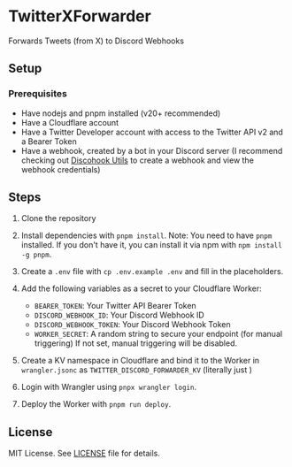 # TwitterXForwarder

Forwards Tweets (from X) to Discord Webhooks

## Setup

### Prerequisites

- Have nodejs and pnpm installed (v20+ recommended)
- Have a Cloudflare account
- Have a Twitter Developer account with access to the Twitter API v2 and a Bearer Token
- Have a webhook, created by a bot in your Discord server (I recommend checking out [Discohook Utils](https://canary.discord.com/oauth2/authorize?client_id=792842038332358656&permissions=275684617280&scope=bot+applications.commands) to create a webhook and view the webhook credentials)

## Steps

1. Clone the repository
2. Install dependencies with `pnpm install`.
   Note: You need to have `pnpm` installed. If you don't have it, you can install it via npm with `npm install -g pnpm`.
3. Create a `.env` file with `cp .env.example .env` and fill in the placeholders.

4. Add the following variables as a secret to your Cloudflare Worker:
   - `BEARER_TOKEN`: Your Twitter API Bearer Token
   - `DISCORD_WEBHOOK_ID`: Your Discord Webhook ID
   - `DISCORD_WEBHOOK_TOKEN`: Your Discord Webhook Token
   - `WORKER_SECRET`: A random string to secure your endpoint (for manual triggering) If not set, manual triggering will be disabled.

5. Create a KV namespace in Cloudflare and bind it to the Worker in `wrangler.jsonc` as `TWITTER_DISCORD_FORWARDER_KV` (literally just )

5. Login with Wrangler using `pnpx wrangler login`.

6. Deploy the Worker with `pnpm run deploy`.

## License

MIT License. See [LICENSE](./LICENSE) file for details.
